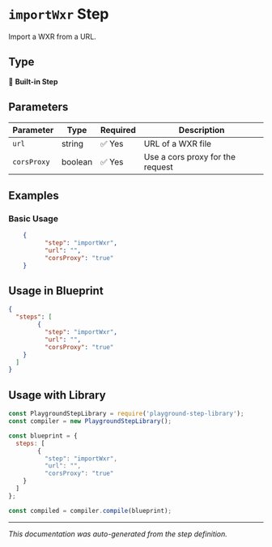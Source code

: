 # `importWxr` Step

Import a WXR from a URL.

## Type
🔧 **Built-in Step**

## Parameters

| Parameter | Type | Required | Description |
|-----------|------|----------|-------------|
| `url` | string | ✅ Yes | URL of a WXR file |
| `corsProxy` | boolean | ✅ Yes | Use a cors proxy for the request |


## Examples

### Basic Usage
```json
    {
          "step": "importWxr",
          "url": "",
          "corsProxy": "true"
    }
```

## Usage in Blueprint

```json
{
  "steps": [
        {
          "step": "importWxr",
          "url": "",
          "corsProxy": "true"
    }
  ]
}
```

## Usage with Library

```javascript
const PlaygroundStepLibrary = require('playground-step-library');
const compiler = new PlaygroundStepLibrary();

const blueprint = {
  steps: [
        {
          "step": "importWxr",
          "url": "",
          "corsProxy": "true"
    }
  ]
};

const compiled = compiler.compile(blueprint);
```



---

*This documentation was auto-generated from the step definition.*
